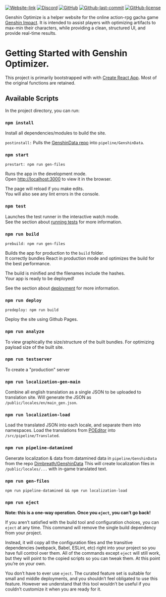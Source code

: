 
<a href="https://frzyc.github.io/genshin-optimizer"><img alt="Website-link" src="https://img.shields.io/website?logo=data%3Aimage%2Fpng%3Bbase64%2CiVBORw0KGgoAAAANSUhEUgAAACAAAAAgCAMAAABEpIrGAAAABGdBTUEAALGPC%2FxhBQAAACBjSFJNAAB6JgAAgIQAAPoAAACA6AAAdTAAAOpgAAA6mAAAF3CculE8AAACEFBMVEUbJjsbJjsbJjsbJjsbJjsaJToYIzgXIzgZJDoXIjgZJDksNkpZYXB6gI2HjZh9g49fZ3UyPE82QFJianh%2FhZF4f4tWXm0qNEhfZ3bMztP3%2BPj%2F%2F%2F%2F6%2BvrW2Nxwd4QfKT4aJTsjLkLd3uH7%2B%2Fv29vfIys9bY3JeZnTr7O719vd0e4gdKD2Mkpz8%2FPzp6u1cY3MrNUnKzNHe3%2BI6Q1UYIzlPWGju7%2FEsNklaYnH5%2Bfqjp7Bka3mAhpLj5ef%2B%2Fv%2BYnabm5%2BmCiJRja3mfpK34%2BPn4%2BfldZXSDiZTDxssmMEQWIjd%2BhJChpq4jLULCxcuEipUXIje%2BwceIjpmZnqidoapVXm339%2Fi0uL%2FT1dkYJDmWm6Weo6yXnKZSWmr19va4u8IeKT5XX26QlqClqbL19fZXX28wOk1sc4FxeIUtN0ocJzxFTl%2BssLixtLywtLuztr2CiJMdKDwsN0oVITZdZXP8%2Ff27vsRcZHP6%2BvsWITZWXm7m6Orx8vP%2B%2Fv4mMUU%2FSFpQWWman6icoKpVXW329%2Fi1uL%2BVmqSgpK3Aw8kkLkJ6gY2ip68iLUG8v8WJj5r3%2BPmcoapeZnV5gIzg4eR2fYnMz9M7RVfw8fJhaXju7%2FCRlqD9%2Ff3s7e9ka3rQ09f7%2B%2Fza3N91fIggKj8lL0SFi5bg4uVgZ3YvOUyAh5KOlJ5kbHo1P1I6Q1Zob32GjJeOk57Yu9OOAAAABHRSTlMRiev6VTBHSgAAAAFiS0dEGwJg1KQAAAAHdElNRQflCBsRHiYmncirAAACC0lEQVQ4y2NgYGRiwQmYGBkYGJmBDFY2diBkhYlzsLOzcYK5zIwMIP1c3Dy8fPwCghxgaVZWIWERPlExcS6QGQwgIQlJKWlpaRlZOXkFoLyiiJIykKuiqgaSAyrgUteQhgBNLaCx2jq6UK6ePhdIAauBIYgHFjUy5jIxNYNzDc1ZgQrYLIDmW1pZ29hKS9tpsbPaA2UcHJ2cXaSlXd3YQArcgSIenl5e3kDah9XXD0j5B3gpBgLpIJACrmAgK4SDhS00TFo6XFs8AqjTgp0lMgoo7AyygjUayIrhYmGLjZOWjk%2FglpWWDktkY2FLAgons6AoSIErSGVjMcFQwJqWLpcRypKJUwELK2dAgAkrTgVZ2iCQhVNBQHZObl5efkFhEQ4FxSWloLArw%2BnI4vIKkALcvqisqq6pxafApK5eLgxvOLAWNxAIKIIhSZIClMjiagSymoAKmlukpVsR0d0GFG4Hpyh%2FIKujM6CyC%2BjNblZFDyC3wCugpxdI94FTVDkwcfVPmDhpMlBkCjsrKP3Y8qs3Aj1tORGkgLVoKigMK4D6pSdP4zKJnQ5k1ILDdWomKzjZz5gJTedhosBknzBrNpQ7RwKc7FlYsubOswTy5y9YuAiogHXxkqWgRO8ydRk444Cz3vKJK1b6r1rNqgDOeixr1q5bL6KWCcl68MzLxs4By7xcIB4s8xLK%2FgBwFKIDu%2FzCbAAAACV0RVh0ZGF0ZTpjcmVhdGUAMjAyMS0wOC0yN1QxNzozMDoyMyswMDowMDGD68oAAAAldEVYdGRhdGU6bW9kaWZ5ADIwMjEtMDgtMjdUMTc6MzA6MjMrMDA6MDBA3lN2AAAAAElFTkSuQmCC&style=for-the-badge&url=https%3A%2F%2Ffrzyc.github.io%2Fgenshin-optimizer"></a> 
<a href="https://discord.gg/CXUbQXyfUs"><img alt="Discord" src="https://img.shields.io/discord/785153694478893126?color=%232a364d&label=DISCORD&logo=discord&style=for-the-badge"></a> 
<a href="https://github.com/frzyc/genshin-optimizer/blob/master/package.json"><img alt="GitHub" src="https://img.shields.io/github/package-json/v/frzyc/genshin-optimizer?style=for-the-badge"></a>
<a href="https://github.com/frzyc/genshin-optimizer"><img alt="Github-last-commit" src="https://img.shields.io/github/last-commit/frzyc/genshin-optimizer?logo=github&style=for-the-badge"></a>
<a href="https://github.com/frzyc/genshin-optimizer/blob/master/LICENSE"><img alt="GitHub-license" src="https://img.shields.io/github/license/frzyc/genshin-optimizer?style=for-the-badge"></a>

Genshin Optimize is a helper website for the online action-rpg gacha game [Genshin Impact](https://genshin.mihoyo.com/). It is intended to assist players with optimizing artifacts to max-min their characters, while providing a clean, structured UI, and provide real-time results.

# Getting Started with Genshin Optimizer.
This project is primarily bootstrapped with with [Create React App](https://github.com/facebook/create-react-app). Most of the original functions are retained.

## Available Scripts

In the project directory, you can run:

### `npm install`
Install all dependencies/modules to build the site.

`postinstall:` Pulls the [GenshinData repo](https://github.com/Dimbreath/GenshinData) into `pipeline/GenshinData`.

### `npm start`
`prestart: npm run gen-files`

Runs the app in the development mode.\
Open [http://localhost:3000](http://localhost:3000) to view it in the browser.

The page will reload if you make edits.\
You will also see any lint errors in the console.

### `npm test`

Launches the test runner in the interactive watch mode.\
See the section about [running tests](https://facebook.github.io/create-react-app/docs/running-tests) for more information.

### `npm run build`
`prebuild: npm run gen-files`

Builds the app for production to the `build` folder.\
It correctly bundles React in production mode and optimizes the build for the best performance.

The build is minified and the filenames include the hashes.\
Your app is ready to be deployed!

See the section about [deployment](https://facebook.github.io/create-react-app/docs/deployment) for more information.

### `npm run deploy`
`predeploy: npm run build`

Deploy the site using Github Pages. 

### `npm run analyze`
To view graphically the size/structure of the built bundles. For optimizing payload size of the built site.

### `npm run testserver`
To create a "production" server

### `npm run localization-gen-main`
Combine all english translation as a single JSON to be uploaded to translation site.
Will generate the JSON as `/public/locales/en/main_gen.json`.

### `npm run localization-load`
Load the translated JSON into each locale, and separate them into namespaces.
Load the translations from [POEditor](https://poeditor.com/projects/view?id=439583) into `/src/pipeline/Translated`.

### `npm run pipeline-datamined`
Generate localization & data from datamined data in `pipeline/GenshinData` from the repo [Dimbreath/GenshinData](https://github.com/Dimbreath/GenshinData)
This will create localization files in `/public/locales/...` with in-game translated text.

### `npm run gen-files`
`npm run pipeline-datamined && npm run localization-load`

### `npm run eject`

**Note: this is a one-way operation. Once you `eject`, you can’t go back!**

If you aren’t satisfied with the build tool and configuration choices, you can `eject` at any time. This command will remove the single build dependency from your project.

Instead, it will copy all the configuration files and the transitive dependencies (webpack, Babel, ESLint, etc) right into your project so you have full control over them. All of the commands except `eject` will still work, but they will point to the copied scripts so you can tweak them. At this point you’re on your own.

You don’t have to ever use `eject`. The curated feature set is suitable for small and middle deployments, and you shouldn’t feel obligated to use this feature. However we understand that this tool wouldn’t be useful if you couldn’t customize it when you are ready for it.
